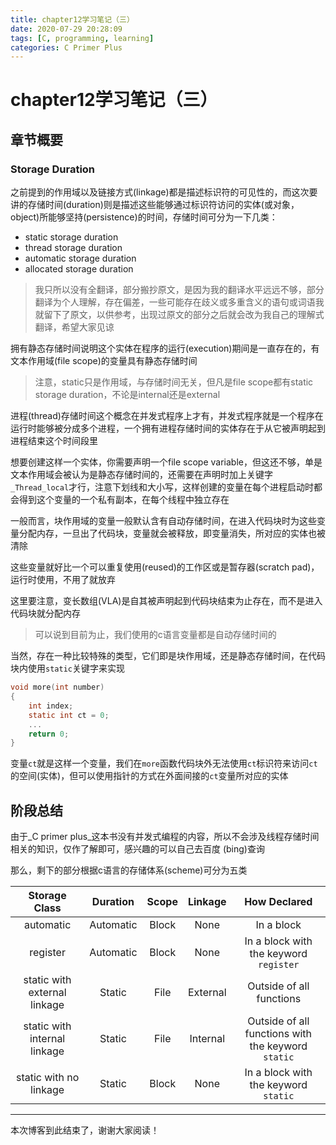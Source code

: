 ```yaml
---
title: chapter12学习笔记（三）
date: 2020-07-29 20:28:09
tags: [C, programming, learning]
categories: C Primer Plus
---
```


# chapter12学习笔记（三）

<!--more-->

## 章节概要

### Storage Duration

之前提到的作用域以及链接方式(linkage)都是描述标识符的可见性的，而这次要讲的存储时间(duration)则是描述这些能够通过标识符访问的实体(或对象，object)所能够坚持(persistence)的时间，存储时间可分为一下几类：

- static storage duration
- thread storage duration
- automatic storage duration
- allocated storage duration

> 我只所以没有全翻译，部分搬抄原文，是因为我的翻译水平远远不够，部分翻译为个人理解，存在偏差，一些可能存在歧义或多重含义的语句或词语我就留下了原文，以供参考，出现过原文的部分之后就会改为我自己的理解式翻译，希望大家见谅

拥有静态存储时间说明这个实体在程序的运行(execution)期间是一直存在的，有文本作用域(file scope)的变量具有静态存储时间

> 注意，static只是作用域，与存储时间无关，但凡是file scope都有static storage duration，不论是internal还是external

进程(thread)存储时间这个概念在并发式程序上才有，并发式程序就是一个程序在运行时能够被分成多个进程，一个拥有进程存储时间的实体存在于从它被声明起到进程结束这个时间段里

想要创建这样一个实体，你需要声明一个file scope variable，但这还不够，单是文本作用域会被认为是静态存储时间的，还需要在声明时加上关键字`_Thread_local`才行，注意下划线和大小写，这样创建的变量在每个进程启动时都会得到这个变量的一个私有副本，在每个线程中独立存在

一般而言，块作用域的变量一般默认含有自动存储时间，在进入代码块时为这些变量分配内存，一旦出了代码块，变量就会被释放，即变量消失，所对应的实体也被清除

这些变量就好比一个可以重复使用(reused)的工作区或是暂存器(scratch pad)，运行时使用，不用了就放弃

这里要注意，变长数组(VLA)是自其被声明起到代码块结束为止存在，而不是进入代码块就分配内存

> 可以说到目前为止，我们使用的c语言变量都是自动存储时间的

当然，存在一种比较特殊的类型，它们即是块作用域，还是静态存储时间，在代码块内使用`static`关键字来实现

```c
void more(int number)
{
    int index;
    static int ct = 0;
    ...
    return 0;
}
```

变量`ct`就是这样一个变量，我们在`more`函数代码块外无法使用`ct`标识符来访问`ct`的空间(实体)，但可以使用指针的方式在外面间接的`ct`变量所对应的实体

## 阶段总结

由于_C primer plus_这本书没有并发式编程的内容，所以不会涉及线程存储时间相关的知识，仅作了解即可，感兴趣的可以自己去百度 (bing)查询

那么，剩下的部分根据c语言的存储体系(scheme)可分为五类

|        Storage Class         | Duration  | Scope | Linkage  |                    How Declared                    |
| :--------------------------: | :-------: | :---: | :------: | :------------------------------------------------: |
|          automatic           | Automatic | Block |   None   |                     In a block                     |
|           register           | Automatic | Block |   None   |       In a block with the keyword `register`       |
| static with external linkage |  Static   | File  | External |              Outside of all functions              |
| static with internal linkage |  Static   | File  | Internal | Outside of all functions with the keyword `static` |
|    static with no linkage    |  Static   | Block |   None   |        In a block with the keyword `static`        |

---

本次博客到此结束了，谢谢大家阅读！
